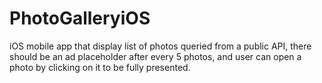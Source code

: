 # PhotoGalleryiOS
iOS mobile app that display list of photos queried from a public API, there should be an ad placeholder after every 5 photos, and user can open a photo by clicking on it to be fully presented.
